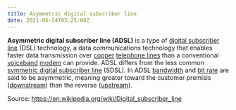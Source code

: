 ```yaml
---
title: Asymmetric digital subscriber line
date: 2021-06-24T05:25:00Z
---
```


**Asymmetric digital subscriber line (ADSL)** is a type of 
[digital subscriber line](20210624052135-digital-subscriber-line.md)
(DSL) technology, a data communications technology that enables faster data
transmission over [copper](20210624052925-copper.md) 
[telephone lines](20210624052343-telephone-line.md) than a conventional 
[voiceband](20210624053205-voice-frequency.md) [modem](20210624053253-modem.md)
can provide. ADSL differs from the less common 
[symmetric digital subscriber line](20210624053442-symmetric-digital-subscriber-line.md)
(SDSL). In ADSL [bandwidth](20210622062329-bandwidths.md) and 
[bit rate](20210624053730-bit-rate.md) are said to be asymmetric, 
meaning greater toward the customer premisis 
([downstream](20210624053857-downstream-networking.md)) than the reverse
([upstream](20210624054027-upstream-networking.md)). 

Source: https://en.wikipedia.org/wiki/Digital_subscriber_line
